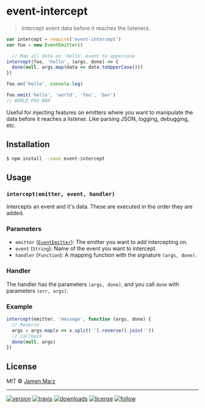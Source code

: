 # event-intercept

> Intercept event data before it reaches the listeners.

```js
var intercept = require('event-intercept')
var foo = new EventEmitter()

  // Map all data on 'hello' event to uppercase
intercept(foo, 'hello', (args, done) => {
  done(null, args.map(data => data.toUpperCase()))
})

foo.on('hello', console.log)

foo.emit('hello', 'world', 'foo', 'bar')
// WORLD FOO BAR
```

Useful for injecting features on emitters where you want to manipulate the data before it reaches a listener.  Like parsing JSON, logging, debugging, etc.

## Installation

```sh
$ npm install --save event-intercept
```

## Usage

### `intercept(emitter, event, handler)`

Intercepts an event and it's data.  These are executed in the order they are added.

### Parameters

 - `emitter` ([`EventEmitter`](https://nodejs.org/api/events.html)): The emitter you want to add intercepting on.
 - `event` (`String`): Name of the event you want to intercept.
 - `handler` (`Function`): A mapping function with the signature `(args, done)`.

### Handler

The handler has the parameters `(args, done)`, and you call `done` with parameters `(err, args)`.

### Example

```js
intercept(emitter, 'message', function (args, done) {
  // Reverse
  args = args.map(x => x.split('').reverse().join(''))
  // Callback
  done(null, args)
})
```

## License

MIT © [Jamen Marz](https://git.io/)

---

[![version](https://img.shields.io/npm/v/event-intercept.svg?style=flat-square)][package] [![travis](https://img.shields.io/travis/jamen/event-intercept.svg?style=flat-square)](https://travis-ci.org/jamen/event-intercept) [![downloads](https://img.shields.io/npm/dt/event-intercept.svg?style=flat-square)][package] [![license](https://img.shields.io/npm/l/express.svg?style=flat-square)][package] [![follow](https://img.shields.io/github/followers/jamen.svg?style=social&label=Follow)](https://github.com/jamen)

[package]: https://npmjs.org/package/event-intercept
